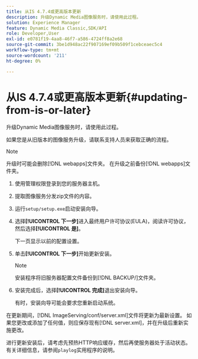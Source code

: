 ```yaml
---
title: 从IS 4.7.4或更高版本更新
description: 升级Dynamic Media图像服务时，请使用此过程。
solution: Experience Manager
feature: Dynamic Media Classic,SDK/API
role: Developer,User
exl-id: e0781f19-4aa8-46f7-a586-4724ff8a2e68
source-git-commit: 3be1d948ac22f907169ef09b509f1cebceaec5c4
workflow-type: tm+mt
source-wordcount: '211'
ht-degree: 0%

---
```


# 从IS 4.7.4或更高版本更新{#updating-from-is-or-later}

升级Dynamic Media图像服务时，请使用此过程。

如果您是从旧版本的图像服务升级，请联系支持人员来获取正确的流程。

>[!NOTE]
>
>升级时可能会删除[!DNL webapps]文件夹。 在升级之前备份[!DNL webapps]文件夹。

1. 使用管理权限登录到您的服务器主机。
1. 提取图像服务分发zip文件的内容。
1. 运行`setup/setup.exe`启动安装向导。
1. 选择&#x200B;**[!UICONTROL 下一步]**&#x200B;进入最终用户许可协议(EULA)，阅读许可协议，然后选择&#x200B;**[!UICONTROL 是]**。

   下一页显示以前的配置设置。
1. 单击&#x200B;**[!UICONTROL 下一步]**&#x200B;开始更新安装。

   >[!NOTE]
   >
   >安装程序将旧服务器配置文件备份到[!DNL BACKUP/]文件夹。

1. 安装完成后，选择&#x200B;**[!UICONTROL 完成]**&#x200B;退出安装向导。

   有时，安装向导可能会要求您重新启动系统。

在更新期间，[!DNL ImageServing/conf/server.xml]文件将更新为最新设置。 如果您更改或添加了任何值，则应保存现有[!DNL server.xml]，并在升级后重新实施更改。

进行更新安装后，请考虑先预热HTTP响应缓存，然后再使服务器处于活动状态。 有关详细信息，请参阅`playlog`实用程序的说明。
